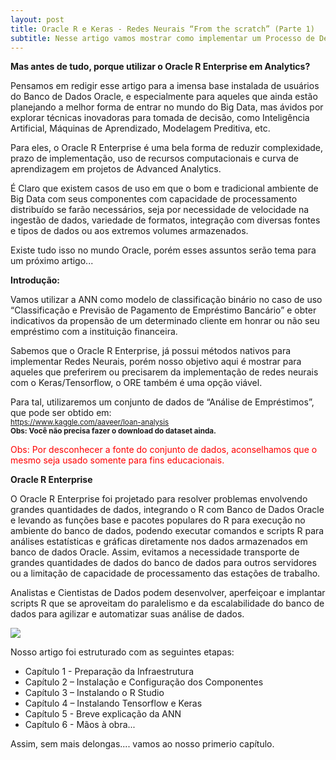 ```yaml
---
layout: post
title: Oracle R e Keras - Redes Neurais “From the scratch” (Parte 1)
subtitle: Nesse artigo vamos mostrar como implementar um Processo de Deep Leaning chamado Artificial Neural Network (ANN) ou em português, Redes Neurais Artificiais (RNA), utilizando o Oracle R Enterprise (ORE) e a biblioteca Keras.
---
```


**Mas antes de tudo, porque utilizar o Oracle R Enterprise em Analytics?**

Pensamos em redigir esse artigo para a imensa base instalada de usuários do Banco de Dados Oracle, e especialmente para aqueles que ainda estão planejando a melhor forma de entrar no mundo do Big Data, mas ávidos por explorar técnicas inovadoras para tomada de decisão, como Inteligência Artificial, Máquinas de Aprendizado, Modelagem Preditiva, etc. 

Para eles, o Oracle R Enterprise é uma bela forma de reduzir complexidade, prazo de implementação, uso de recursos computacionais e curva de aprendizagem em projetos de Advanced Analytics.

É Claro que existem casos de uso em que o bom e tradicional ambiente de Big Data com seus componentes com capacidade de processamento distribuído se farão necessários, seja por necessidade de velocidade na ingestão de dados, variedade de formatos, integração com diversas fontes e tipos de dados ou aos extremos volumes armazenados.  

Existe tudo isso no mundo Oracle, porém esses assuntos serão tema para um próximo artigo...

**Introdução:**

Vamos utilizar a ANN como modelo de classificação binário no caso de uso “Classificação e Previsão de Pagamento de Empréstimo Bancário” e obter indicativos da propensão de um determinado cliente em honrar ou não seu empréstimo com a instituição financeira.

Sabemos que o Oracle R Enterprise, já possui métodos nativos para implementar Redes Neurais, porém nosso objetivo aqui é mostrar para aqueles que preferirem ou precisarem da implementação de redes neurais com o Keras/Tensorflow, o ORE também é uma opção viável.

Para tal, utilizaremos um conjunto de dados de “Análise de Empréstimos”, que pode ser obtido em:  
<sub><a href="https://www.kaggle.com/aaveer/loan-analysis" target="_blank">https://www.kaggle.com/aaveer/loan-analysis</a></sub>  
<sub>**Obs: Você não precisa fazer o download do dataset ainda.**</sub>

<span style="color:red">Obs: Por desconhecer a fonte do conjunto de dados, aconselhamos que o mesmo seja usado somente para fins educacionais.</span>

**Oracle R Enterprise**

O Oracle R Enterprise foi projetado para resolver problemas envolvendo grandes quantidades de dados, integrando o R com Banco de Dados Oracle e levando as funções base e pacotes populares do R para execução no ambiente do banco de dados, podendo executar comandos e scripts R para análises estatísticas e gráficas diretamente nos dados armazenados em banco de dados Oracle. 
Assim, evitamos a necessidade transporte de grandes quantidades de dados do banco de dados para outros servidores ou a limitação de capacidade de processamento das estações de trabalho. 

Analistas e Cientistas de Dados podem desenvolver, aperfeiçoar e implantar scripts R que se aproveitam do paralelismo e da escalabilidade do banco de dados para agilizar e automatizar suas análise de dados.

![](https://wilson-camargo-jr.github.io/img/OracleR-700.jpg)

Nosso artigo foi estruturado com as seguintes etapas:

* Capítulo 1 - Preparação da Infraestrutura
* Capítulo 2 – Instalação e Configuração dos Componentes
* Capítulo 3 – Instalando o R Studio
* Capítulo 4 – Instalando Tensorflow e Keras
* Capítulo 5 - Breve explicação da ANN
* Capítulo 6 - Mãos à obra...

Assim, sem mais delongas.... vamos ao nosso primerio capítulo.
